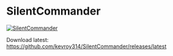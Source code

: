 ﻿# SilentCommander

[![SilentCommander](https://github.com/kevroy314/SilentCommander/actions/workflows/dotnet-desktop.yml/badge.svg)](https://github.com/kevroy314/SilentCommander/actions/workflows/dotnet-desktop.yml)

Download latest: https://github.com/kevroy314/SilentCommander/releases/latest
